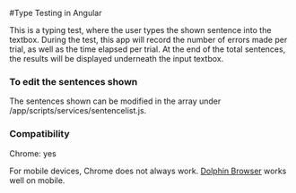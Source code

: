 #Type Testing in Angular

This is a typing test, where the user types the shown sentence into the textbox. 
During the test, this app will record the number of errors made per trial, as well as the time elapsed per trial. At the end of the total sentences, the results will be displayed underneath the input textbox.

### To edit the sentences shown
The sentences shown can be modified in the array under /app/scripts/services/sentencelist.js. 

### Compatibility
Chrome: yes

For mobile devices, Chrome does not always work. [Dolphin Browser](https://play.google.com/store/apps/details?id=mobi.mgeek.TunnyBrowser&hl=en) works well on mobile.
